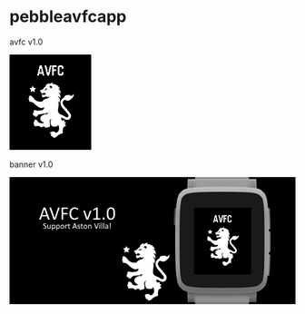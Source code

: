 # pebbleavfcapp
avfc v1.0

![basalt.png](/assets/basalt.png)

banner v1.0

![banner.png](/assets/banner.png)
